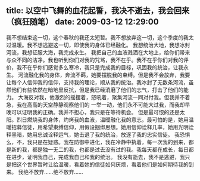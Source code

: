 title: 以空中飞舞的血花起誓，我决不逝去，我会回来（疯狂随笔）
date: 2009-03-12 12:29:00
---

&#25105;&#19981;&#24819;&#32467;&#26463;&#36825;&#19968;&#20999;&#65292;&#36825;&#20010;&#26149;&#31179;&#30340;&#25105;&#36824;&#22826;&#30701;&#26242;&#12290;&#25105;&#19981;&#24819;&#25918;&#24323;&#36825;&#19968;&#20999;&#65292;&#36825;&#20010;&#23395;&#24230;&#30340;&#25105;&#22826;&#36807;&#28201;&#26262;&#12290;&#25105;&#19981;&#24819;&#36867;&#36991;&#36825;&#19968;&#20999;&#65292;&#21363;&#20351;&#25105;&#30340;&#36523;&#20307;&#24050;&#32463;&#34701;&#21270;&#12290;
 	&#25105;&#24819;&#32479;&#27835;&#22823;&#22320;&#65292;&#25105;&#24819;&#20912;&#23553;&#27827;&#27969;&#65292;&#25105;&#24819;&#24449;&#26381;&#22823;&#28023;&#65292;&#25105;&#23436;&#25104;&#27704;&#29983;&#12290;
 	&#25105;&#25226;&#33258;&#24049;&#30340;&#34880;&#28082;&#28293;&#27922;&#22312;&#22823;&#22320;&#19978;&#65292;&#32473;&#20320;&#20204;&#24102;&#26469;&#19982;&#20247;&#19981;&#21516;&#30340;&#27905;&#20928;&#12290;&#25105;&#20063;&#21548;&#21040;&#20320;&#20204;&#23545;&#25105;&#30340;&#21650;&#39554;&#65292;&#25105;&#19981;&#22312;&#20046;&#12290;&#25105;&#19981;&#22312;&#20046;&#20320;&#20204;&#23545;&#25105;&#30340;&#35780;&#20215;&#65292;&#25105;&#19981;&#22312;&#20046;&#20320;&#20204;&#24863;&#35273;&#22810;&#20040;&#23506;&#20919;&#65292;&#25105;&#21482;&#26159;&#23436;&#25104;&#25105;&#30340;&#30446;&#26631;&#65292;&#24041;&#22266;&#25105;&#30340;&#32479;&#27835;&#65292;&#35753;&#25105;&#27704;&#29983;&#12290;
 	&#27827;&#27969;&#34701;&#21270;&#25105;&#30340;&#36523;&#20307;&#65292;&#22868;&#27969;&#19981;&#32641;&#65292;&#22905;&#35201;&#25670;&#33073;&#25105;&#30340;&#26463;&#32538;&#12290;&#20294;&#26159;&#25105;&#19981;&#20250;&#25918;&#24323;&#65292;&#25105;&#35201;&#35753;&#27599;&#20010;&#20154;&#20449;&#20208;&#25105;&#30340;&#20449;&#20208;&#65292;&#25903;&#25345;&#25105;&#30340;&#29702;&#35770;&#65292;&#39034;&#20174;&#25105;&#30340;&#32479;&#27835;&#12290;&#25105;&#20912;&#23553;&#20102;&#26080;&#25968;&#26465;&#27827;&#27969;&#65292;&#34429;&#28982;&#20182;&#20204;&#26377;&#20123;&#20381;&#28982;&#22312;&#26263;&#22320;&#37324;&#21453;&#25239;&#65292;&#20294;&#26159;&#25105;&#24050;&#32463;&#28040;&#30952;&#20102;&#20182;&#20204;&#30340;&#24535;&#27668;&#65292;&#25171;&#20987;&#20102;&#20182;&#20204;&#30340;&#33021;&#21147;&#12290;
 	&#22823;&#28023;&#21453;&#23545;&#25105;&#65292;&#20182;&#28608;&#28872;&#30340;&#25671;&#25670;&#30528;&#65292;&#24594;&#21564;&#30528;&#65292;&#32858;&#38598;&#27827;&#27969;&#19968;&#21516;&#23545;&#20184;&#25105;&#12290;&#20294;&#25105;&#24182;&#19981;&#30528;&#24613;&#65292;&#25105;&#22312;&#39640;&#39640;&#30340;&#22825;&#31354;&#38745;&#38745;&#35266;&#23519;&#20182;&#20204;&#30340; &#19968;&#20030;&#19968;&#21160;&#65292;&#20182;&#20204;&#27704;&#19981;&#21487;&#33021;&#22823;&#36807;&#25105;&#65292;&#32780;&#25105;&#21364;&#26089;&#26202;&#21487;&#20197;&#35777;&#26126;&#25105;&#30340;&#27491;&#30830;&#12290;&#25105;&#24182;&#19981;&#25285;&#24515;&#65292;&#25105;&#21482;&#26159;&#22312;&#31561;&#24453;&#26426;&#20250;&#12290;
 	&#20294;&#26159;&#26368;&#21487;&#24680;&#30340;&#36824;&#26159;&#22826;&#38451;&#12290;&#28872;&#26085;&#29123;&#28903;&#25105;&#30340;&#36523;&#20307;&#65292;&#28796;&#28900;&#25105;&#30340;&#34880;&#28082;&#65292;&#28201;&#26262;&#34701;&#21270;&#25105;&#30340;&#24847;&#24535;&#12290;&#26368;&#21487;&#24597;&#30340;&#26159;&#65292;&#22905;&#29992;&#28201;&#26262;&#25307;&#21215;&#20449;&#24466;&#65292;&#29992;&#24076;&#26395;&#26463;&#32538;&#20449;&#20208;&#65292;&#29992;&#20551;&#35774;&#25414;&#32465;&#24605;&#24819;&#12290;&#22905;&#29992;&#20449;&#20208;&#35808;&#37322;&#20960;&#29575;&#65292;&#22905;&#29992;&#20809;&#26126;&#35808;&#37322;&#40657;&#26263;&#65292;&#22905;&#29992;&#24544;&#35802;&#35808;&#37322;&#36816;&#27668;&#65292;&#22905;&#20987;&#36864;&#20102;&#25105;&#30340;&#32479;&#27835;&#65292;&#25918;&#36880;&#20102;&#25105;&#30340;&#24544;&#23454;&#20449;&#24466;&#12290;
 	&#25105;&#24656;&#24807;&#20040;&#65292;&#19981;&#65292;&#25105;&#21482;&#26159;&#22312;&#30097;&#24785;&#12290;&#25105;&#22312;&#38450;&#24481;&#20013;&#36827;&#21270;&#65292;&#25105;&#22312;&#20919;&#38745;&#20013;&#25191;&#30528;&#65292;&#27599;&#19968;&#27425;&#25105;&#30340;&#21040;&#26469;&#65292;&#37117;&#26159;&#26032;&#30340;&#25105;&#65292;&#37117;&#26159;&#29420;&#19968;&#26080;&#20108;&#30340;&#25105;&#65292;&#20063;&#37117;&#26159;&#36807;&#21435;&#27809;&#26377;&#36807;&#30340;&#25105;&#12290;&#25105;&#27599;&#22825;&#37117;&#22312;&#25104;&#38271;&#65292;&#27599;&#26085;&#37117;&#22312;&#36827;&#27493;&#65292;&#35777;&#26126;&#25105;&#33258;&#24049;&#65292;&#23436;&#25104;&#25105;&#33258;&#24049;&#21644;&#25105;&#30340;&#32479;&#27835;&#12290;
 	&#25105;&#27809;&#26377;&#36893;&#21435;&#65292;&#25105;&#19981;&#26159;&#36867;&#36991;&#65292;&#25105;&#21482;&#26159;&#25226;&#36825;&#20010;&#19990;&#30028;&#26242;&#26102;&#35753;&#32473;&#28201;&#26262;&#65292;&#30475;&#30528;&#22905;&#30340;&#20449;&#24466;&#22914;&#20309;&#21388;&#28902;&#65292;&#30475;&#30528;&#20182;&#20204;&#26159;&#22914;&#20309;&#26399;&#24453;&#25105;&#30340;&#21040;&#26469;&#12290;
 	&#25105;&#32477;&#19981;&#25918;&#24323;&#8230;&#8230;&#32477;&#19981;&#25918;&#24323;&#8230;&#8230;
